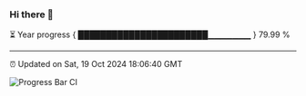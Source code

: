 ### Hi there 👋

⏳ Year progress { ███████████████████████▁▁▁▁▁▁▁ } 79.99 %

---

⏰ Updated on Sat, 19 Oct 2024 18:06:40 GMT

![Progress Bar CI](https://github.com/EinsPommes/EinsPommes/blob/main/.github/workflows/main.yml)
